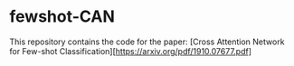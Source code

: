 # fewshot-CAN
This repository contains the code for the paper:
[Cross Attention Network for Few-shot Classification][https://arxiv.org/pdf/1910.07677.pdf]
